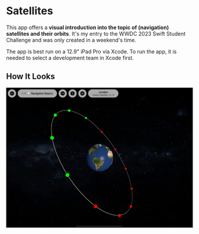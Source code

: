 # Satellites

This app offers a **visual introduction into the topic of (navigation) satellites and their orbits**. It's my entry to the WWDC 2023 Swift Student Challenge and was only created in a weekend's time.

The app is best run on a 12.9" iPad Pro via Xcode. To run the app, it is needed  to select a development team in Xcode first.

## How It Looks

![Preview](AppPreview.png)
